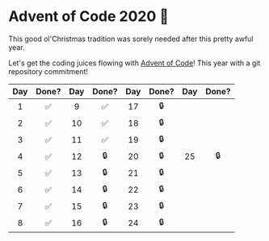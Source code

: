 # Advent of Code 2020 🎄
This good ol'Christmas tradition was sorely needed after this pretty awful year. 

Let's get the coding juices flowing with [Advent of Code](https://adventofcode.com)! This year with a git repository commitment!

| Day | Done? | Day | Done? | Day | Done? | Day | Done? |
|:---:|:-----:|:---:|:-----:|:---:|:-----:|:---:|:-----:|
|  1  |   ✅  |  9  |   ✅  |  17  |   🔒  |     |       |
|  2  |   ✅  | 10  |   ✅  |  18  |   🔒  |     |       |
|  3  |   ✅  | 11  |   ✅  |  19  |   🔒  |     |       |
|  4  |   ✅  | 12  |   🔒  |  20  |   🔒  |  25 |  🔒   |
|  5  |   ✅  | 13  |   🔒  |  21  |   🔒  |     |       |
|  6  |   ✅  | 14  |   🔒  |  22  |   🔒  |     |       |
|  7  |   ✅  | 15  |   🔒  |  23  |   🔒  |     |       |
|  8  |   ✅  | 16  |   🔒  |  24  |   🔒  |     |       |